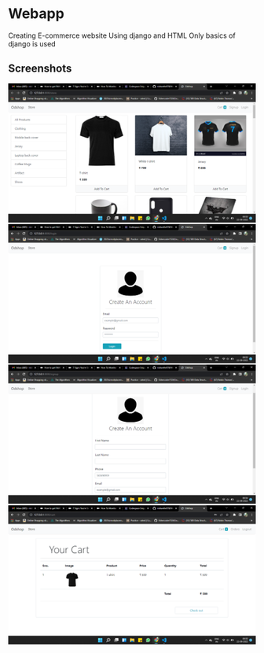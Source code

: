 # Webapp
Creating E-commerce website Using  django and HTML
Only basics of django is used

## Screenshots
![alt text](https://github.com/nishanthr878/Webapp/blob/main/Screenshot%20(132).png)
![alt text](https://github.com/nishanthr878/Webapp/blob/main/Screenshot%20(133).png)
![alt text](https://github.com/nishanthr878/Webapp/blob/main/Screenshot%20(134).png)
![alt text](https://github.com/nishanthr878/Webapp/blob/main/Screenshot%20(135).png)

